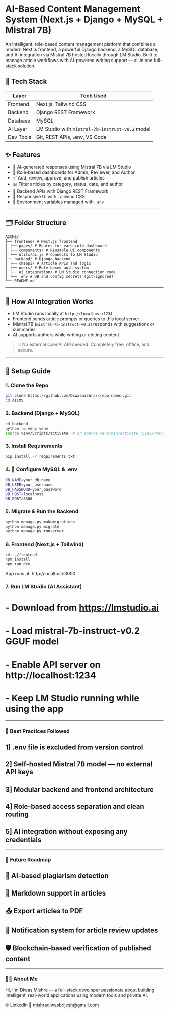 # AI-Based Content Management System (Next.js + Django + MySQL + Mistral 7B)

An intelligent, role-based content management platform that combines a modern Next.js frontend, a powerful Django backend, a MySQL database, and AI integration via Mistral 7B hosted locally through LM Studio. Built to manage article workflows with AI-powered writing support — all in one full-stack solution.

## 🔧 Tech Stack

| Layer      | Tech Used                                        |
|------------|--------------------------------------------------|
| Frontend   | Next.js, Tailwind CSS                            |
| Backend    | Django REST Framework                            |
| Database   | MySQL                                            |
| AI Layer   | LM Studio with `mistral-7b-instruct-v0.2` model  |
| Dev Tools  | Git, REST APIs, .env, VS Code                    |

## ✨ Features

- 🧠 AI-generated responses using Mistral 7B via LM Studio  
- 👥 Role-based dashboards for Admin, Reviewer, and Author  
- ✅ Add, review, approve, and publish articles  
- 📊 Filter articles by category, status, date, and author  
- 🔄 Backend APIs with Django REST Framework  
- 🎨 Responsive UI with Tailwind CSS  
- 🔐 Environment variables managed with `.env`  

---

## 🗂️ Folder Structure

```
AICMS/
├── frontend/ # Next.js frontend
│ ├── pages/ # Routes for each role dashboard
│ ├── components/ # Reusable UI components
│ └── utils/ai.js # Connects to LM Studio
├── backend/ # Django backend
│ ├── cmsapi/ # Article APIs and logic
│ ├── users/ # Role-based auth system
│ ├── ai_integration/ # LM Studio connection code
│ └── .env # DB and config secrets (git-ignored)
└── README.md
```

---

## 🧠 How AI Integration Works

- LM Studio runs locally at `http://localhost:1234`  
- Frontend sends article prompts or queries to this local server  
- Mistral 7B (`mistral-7b-instruct-v0.2`) responds with suggestions or summaries  
- AI supports authors while writing or editing content  

> 💡 No external OpenAI API needed. Completely free, offline, and secure.

---

## 🧪 Setup Guide

### 1. Clone the Repo

```bash
git clone https://github.com/Diwasmishra/<repo-name>.git
cd AICMS
```

### 2. Backend (Django + MySQL)
```bash
cd backend
python -m venv venv
source venv/Scripts/activate  # or source venv/bin/activate (Linux/Mac)
```
### 3. Install Requirements
```bash
pip install -r requirements.txt
```
### 4. 🔐 Configure MySQL & .env
```bash
DB_NAME=your_db_name
DB_USER=your_username
DB_PASSWORD=your_password
DB_HOST=localhost
DB_PORT=3306
```
### 5. Migrate & Run the Backend
```bash
python manage.py makemigrations
python manage.py migrate
python manage.py runserver
```
### 6. Frontend (Next.js + Tailwind)
```bash
cd ../frontend
npm install
npm run dev
```
App runs at: http://localhost:3000
### 7. Run LM Studio (AI Assistant)

# - Download from https://lmstudio.ai

# - Load mistral-7b-instruct-v0.2 GGUF model

# - Enable API server on http://localhost:1234

# - Keep LM Studio running while using the app

---

### 🧹 Best Practices Followed

## 1] .env file is excluded from version control

## 2] Self-hosted Mistral 7B model — no external API keys

## 3] Modular backend and frontend architecture

## 4] Role-based access separation and clean routing

## 5] AI integration without exposing any credentials

---

### 🔮 Future Roadmap

## 🧠 AI-based plagiarism detection

## 🧾 Markdown support in articles

## 📤 Export articles to PDF

## 📨 Notification system for article review updates

## 🛡️ Blockchain-based verification of published content

---

### 👨‍💻 About Me

Hi, I'm Diwas Mishra — a full-stack developer passionate about building intelligent, real-world applications using modern tools and private AI.

🌐 LinkedIn
📧 mishradiwasbrijesh@gmail.com
